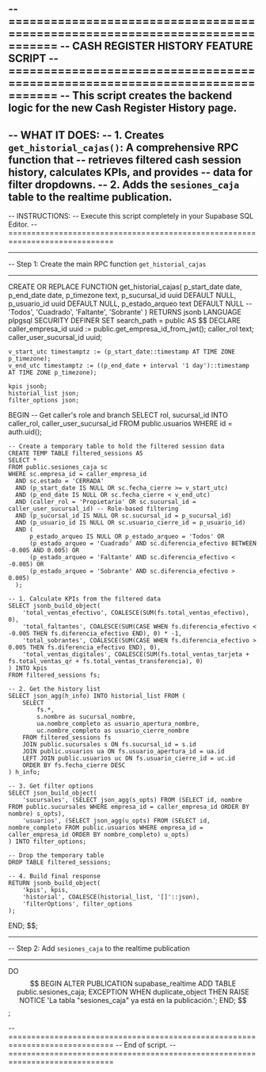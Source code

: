 -- =============================================================================
-- CASH REGISTER HISTORY FEATURE SCRIPT
-- =============================================================================
-- This script creates the backend logic for the new Cash Register History page.
--
-- WHAT IT DOES:
-- 1. Creates `get_historial_cajas()`: A comprehensive RPC function that
--    retrieves filtered cash session history, calculates KPIs, and provides
--    data for filter dropdowns.
-- 2. Adds the `sesiones_caja` table to the realtime publication.
--
-- INSTRUCTIONS:
-- Execute this script completely in your Supabase SQL Editor.
-- =============================================================================

-- -----------------------------------------------------------------------------
-- Step 1: Create the main RPC function `get_historial_cajas`
-- -----------------------------------------------------------------------------
CREATE OR REPLACE FUNCTION get_historial_cajas(
    p_start_date date,
    p_end_date date,
    p_timezone text,
    p_sucursal_id uuid DEFAULT NULL,
    p_usuario_id uuid DEFAULT NULL,
    p_estado_arqueo text DEFAULT NULL -- 'Todos', 'Cuadrado', 'Faltante', 'Sobrante'
)
RETURNS jsonb
LANGUAGE plpgsql
SECURITY DEFINER
SET search_path = public
AS $$
DECLARE
    caller_empresa_id uuid := public.get_empresa_id_from_jwt();
    caller_rol text;
    caller_user_sucursal_id uuid;
    
    v_start_utc timestamptz := (p_start_date::timestamp AT TIME ZONE p_timezone);
    v_end_utc timestamptz := ((p_end_date + interval '1 day')::timestamp AT TIME ZONE p_timezone);

    kpis jsonb;
    historial_list json;
    filter_options json;
BEGIN
    -- Get caller's role and branch
    SELECT rol, sucursal_id INTO caller_rol, caller_user_sucursal_id
    FROM public.usuarios WHERE id = auth.uid();

    -- Create a temporary table to hold the filtered session data
    CREATE TEMP TABLE filtered_sessions AS
    SELECT *
    FROM public.sesiones_caja sc
    WHERE sc.empresa_id = caller_empresa_id
      AND sc.estado = 'CERRADA'
      AND (p_start_date IS NULL OR sc.fecha_cierre >= v_start_utc)
      AND (p_end_date IS NULL OR sc.fecha_cierre < v_end_utc)
      AND (caller_rol = 'Propietario' OR sc.sucursal_id = caller_user_sucursal_id) -- Role-based filtering
      AND (p_sucursal_id IS NULL OR sc.sucursal_id = p_sucursal_id)
      AND (p_usuario_id IS NULL OR sc.usuario_cierre_id = p_usuario_id)
      AND (
          p_estado_arqueo IS NULL OR p_estado_arqueo = 'Todos' OR
          (p_estado_arqueo = 'Cuadrado' AND sc.diferencia_efectivo BETWEEN -0.005 AND 0.005) OR
          (p_estado_arqueo = 'Faltante' AND sc.diferencia_efectivo < -0.005) OR
          (p_estado_arqueo = 'Sobrante' AND sc.diferencia_efectivo > 0.005)
      );

    -- 1. Calculate KPIs from the filtered data
    SELECT jsonb_build_object(
        'total_ventas_efectivo', COALESCE(SUM(fs.total_ventas_efectivo), 0),
        'total_faltantes', COALESCE(SUM(CASE WHEN fs.diferencia_efectivo < -0.005 THEN fs.diferencia_efectivo END), 0) * -1,
        'total_sobrantes', COALESCE(SUM(CASE WHEN fs.diferencia_efectivo > 0.005 THEN fs.diferencia_efectivo END), 0),
        'total_ventas_digitales', COALESCE(SUM(fs.total_ventas_tarjeta + fs.total_ventas_qr + fs.total_ventas_transferencia), 0)
    ) INTO kpis
    FROM filtered_sessions fs;

    -- 2. Get the history list
    SELECT json_agg(h_info) INTO historial_list FROM (
        SELECT 
            fs.*,
            s.nombre as sucursal_nombre,
            ua.nombre_completo as usuario_apertura_nombre,
            uc.nombre_completo as usuario_cierre_nombre
        FROM filtered_sessions fs
        JOIN public.sucursales s ON fs.sucursal_id = s.id
        JOIN public.usuarios ua ON fs.usuario_apertura_id = ua.id
        LEFT JOIN public.usuarios uc ON fs.usuario_cierre_id = uc.id
        ORDER BY fs.fecha_cierre DESC
    ) h_info;

    -- 3. Get filter options
    SELECT json_build_object(
        'sucursales', (SELECT json_agg(s_opts) FROM (SELECT id, nombre FROM public.sucursales WHERE empresa_id = caller_empresa_id ORDER BY nombre) s_opts),
        'usuarios', (SELECT json_agg(u_opts) FROM (SELECT id, nombre_completo FROM public.usuarios WHERE empresa_id = caller_empresa_id ORDER BY nombre_completo) u_opts)
    ) INTO filter_options;
    
    -- Drop the temporary table
    DROP TABLE filtered_sessions;

    -- 4. Build final response
    RETURN jsonb_build_object(
        'kpis', kpis,
        'historial', COALESCE(historial_list, '[]'::json),
        'filterOptions', filter_options
    );
END;
$$;

-- -----------------------------------------------------------------------------
-- Step 2: Add `sesiones_caja` to the realtime publication
-- -----------------------------------------------------------------------------
DO $$
BEGIN
    ALTER PUBLICATION supabase_realtime ADD TABLE public.sesiones_caja;
EXCEPTION
    WHEN duplicate_object THEN
        RAISE NOTICE 'La tabla "sesiones_caja" ya está en la publicación.';
END;
$$;

-- =============================================================================
-- End of script.
-- =============================================================================